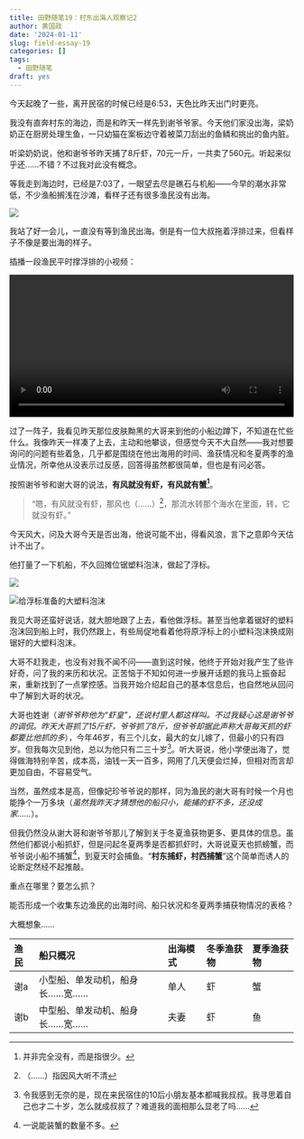 ```yaml
---
title: 田野随笔19：村东出海人观察记2
author: 黄国政
date: '2024-01-11'
slug: field-essay-19
categories: []
tags:
  - 田野随笔
draft: yes
---
```


今天起晚了一些，离开民宿的时候已经是6:53，天色比昨天出门时更亮。

我没有直奔村东的海边，而是和昨天一样先到谢爷爷家。今天他们家没出海，梁奶奶正在厨房处理生鱼，一只幼猫在案板边守着被菜刀刮出的鱼鳞和挑出的鱼内脏。

听梁奶奶说，他和谢爷爷昨天捕了8斤虾，70元一斤，一共卖了560元。听起来似乎还……不错？不过我对此没有概念。

等我走到海边时，已经是7:03了，一眼望去尽是礁石与机船——今早的潮水非常低，不少渔船搁浅在沙滩，看样子还有很多渔民没有出海。

![](/images/posts/2024/01/01-11-boat.jpg)

我站了好一会儿，一直没有等到渔民出海。倒是有一位大叔拖着浮排过来，但看样子不像是要出海的样子。

插播一段渔民平时撑浮排的小视频：

<video src="https://guozheng.rbind.io/video/posts/2024/01/fupai.mp4" style="width: 100%; display: block; margin: 0 auto;" controls></video>

过了一阵子，我看见昨天那位皮肤黝黑的大哥来到他的小船边蹲下，不知道在忙些什么。我像昨天一样凑了上去，主动和他攀谈，但感觉今天不大自然——我对想要询问的问题有些着急，几乎都是围绕在他出海用的时间、渔获情况和冬夏两季的渔业情况，所幸他从没表示过反感，回答得虽然都很简单，但也是有问必答。

按照谢爷爷和谢大哥的说法，**有风就没有虾，有风就有蟹[^xia]**。
[^xia]: 并非完全没有，而是指很少。

> “嗯，有风就没有虾，那风也（……）[^loud]，那流水转那个海水在里面，转，它就没有虾。”
[^loud]: （……）指因风大听不清

今天风大，问及大哥今天是否出海，他说可能不出，得看风浪，言下之意即今天估计不出了。

他打量了一下机船，不久回摊位锯塑料泡沫，做起了浮标。

![](/images/posts/2024/01/01-11-tons.jpg)

![给浮标准备的大塑料泡沫](/images/posts/2024/01/01-11-tons2.jpg)

我见大哥还蛮好说话，就大胆地跟了上去，看他做浮标。甚至当他拿着锯好的塑料泡沫回到船上时，我仍然跟上，有些局促地看着他将原浮标上的小塑料泡沫换成刚锯好的大塑料泡沫。

大哥不赶我走，也没有对我不闻不问——直到这时候，他终于开始对我产生了些许好奇，问了我的来历和状况。正苦恼于不知如何进一步展开话题的我马上振奋起来，重新找到了一点掌控感。当我开始介绍起自己的基本信息后，也自然地从回问中了解到大哥的状况。

大哥也姓谢（*谢爷爷称他为“虾皇”，还说村里人都这样叫。不过我疑心这是谢爷爷的调侃。昨天大哥抓了15斤虾，爷爷抓了8斤，但爷爷却据此声称大哥每天抓的虾都要比他抓的多*），今年46岁，有三个儿女，最大的女儿嫁了，但最小的只有四岁。但我每次见到他，总以为他只有二三十岁[^age]。听大哥说，他小学便出海了，觉得做海特别辛苦，成本高，油钱一天一百多，网用了几天便会烂掉，但相对而言却更加自由，不容易受气。
[^age]: 令我感到无奈的是，现在来民宿住的10后小朋友基本都喊我叔叔。我寻思着自己也才二十岁，怎么就成叔叔了？难道我的面相那么显老了吗……

当然，虽然成本是高，但像妃珍爷爷说的那样，同为渔民的谢大哥有时候一个月也能挣个一万多块（*虽然我昨天才猜想他的船只小，能捕的虾不多，还没成家……*）。

但我仍然没从谢大哥和谢爷爷那儿了解到关于冬夏渔获物更多、更具体的信息。虽然他们都说小船抓虾，但是问起冬夏两季是否都抓虾时，大哥说夏天也抓螃蟹，而爷爷说小船不捕蟹[^xie]，到夏天时会捕鱼。“**村东捕虾，村西捕蟹**”这个简单而诱人的论断定然经不起推敲。
[^xie]: 一说能装蟹的数量不多。

重点在哪里？要怎么抓？

能否形成一个收集东边渔民的出海时间、船只状况和冬夏两季捕获物情况的表格？

大概想象……

| 渔民  |船只概况                       |出海模式     |冬季渔获物 |夏季渔获物|
|:------|:------------------------------|:------------|:----------|:---------|
| 谢a   |小型船、单发动机，船身长……宽…… | 单人        |虾         |蟹        |
| 谢b   |中型船、单发动机、船身长……宽…… | 夫妻        |虾         |鱼        |


